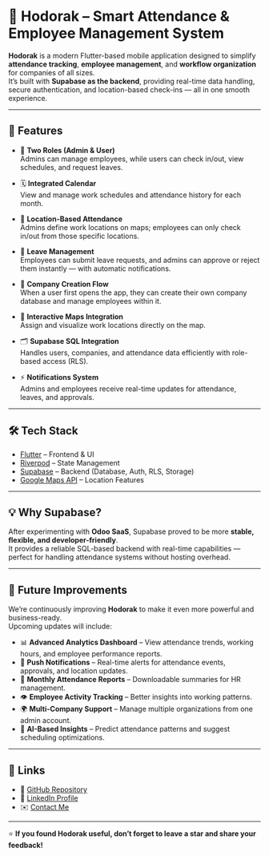 # 📱 Hodorak – Smart Attendance & Employee Management System

**Hodorak** is a modern Flutter-based mobile application designed to simplify **attendance tracking**, **employee management**, and **workflow organization** for companies of all sizes.  
It’s built with **Supabase as the backend**, providing real-time data handling, secure authentication, and location-based check-ins — all in one smooth experience.

---

## 🚀 Features

- 🔑 **Two Roles (Admin & User)**  
  Admins can manage employees, while users can check in/out, view schedules, and request leaves.

- 🗓️ **Integrated Calendar**  
  View and manage work schedules and attendance history for each month.

- 📍 **Location-Based Attendance**  
  Admins define work locations on maps; employees can only check in/out from those specific locations.

- 📆 **Leave Management**  
  Employees can submit leave requests, and admins can approve or reject them instantly — with automatic notifications.

- 👥 **Company Creation Flow**  
  When a user first opens the app, they can create their own company database and manage employees within it.

- 🧭 **Interactive Maps Integration**  
  Assign and visualize work locations directly on the map.

- 🗂️ **Supabase SQL Integration**  
  Handles users, companies, and attendance data efficiently with role-based access (RLS).

- ⚡ **Notifications System**  
  Admins and employees receive real-time updates for attendance, leaves, and approvals.

---

## 🛠️ Tech Stack

- [Flutter](https://flutter.dev/) – Frontend & UI  
- [Riverpod](https://riverpod.dev/) – State Management  
- [Supabase](https://supabase.com/) – Backend (Database, Auth, RLS, Storage)  
- [Google Maps API](https://developers.google.com/maps) – Location Features  

---

## 💡 Why Supabase?

After experimenting with **Odoo SaaS**, Supabase proved to be more **stable, flexible, and developer-friendly**.  
It provides a reliable SQL-based backend with real-time capabilities — perfect for handling attendance systems without hosting overhead.

---

## 🔮 Future Improvements

We’re continuously improving **Hodorak** to make it even more powerful and business-ready.  
Upcoming updates will include:

- 📊 **Advanced Analytics Dashboard** – View attendance trends, working hours, and employee performance reports.  
- 🔔 **Push Notifications** – Real-time alerts for attendance events, approvals, and location updates.  
- 🧾 **Monthly Attendance Reports** – Downloadable summaries for HR management.  
- 👁️ **Employee Activity Tracking** – Better insights into working patterns.  
- 🌍 **Multi-Company Support** – Manage multiple organizations from one admin account.  
- 🧠 **AI-Based Insights** – Predict attendance patterns and suggest scheduling optimizations.

---

## 🔗 Links

- 📂 [GitHub Repository](https://github.com/He9sham/Hodorak)  
- 💼 [LinkedIn Profile](https://www.linkedin.com/in/hesham-hamdan-9ab479269?utm_source=share&utm_campaign=share_via&utm_content=profile&utm_medium=android_app)  
- ✉️ [Contact Me](mailto:heshamhamdan51@gmail.com)  

---

⭐ **If you found Hodorak useful, don’t forget to leave a star and share your feedback!**
